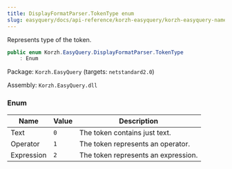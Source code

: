 ```yaml
---
title: DisplayFormatParser.TokenType enum
slug: easyquery/docs/api-reference/korzh-easyquery/korzh-easyquery-namespace/displayformatparser-tokentype-enum
---
```



Represents type of the token.
```csharp
public enum Korzh.EasyQuery.DisplayFormatParser.TokenType
    : Enum

```
Package: `Korzh.EasyQuery` (targets: `netstandard2.0`)

Assembly: `Korzh.EasyQuery.dll`

### Enum

| Name | Value | Description | 
| --- | --- | --- | 
| Text | `0` | The token contains just text. | 
| Operator | `1` | The token represents an operator. | 
| Expression | `2` | The token represents an expression. |